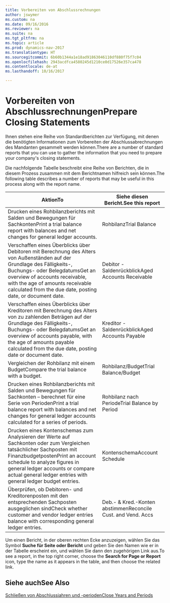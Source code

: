 ```yaml
---
title: Vorbereiten von Abschlussrechnungen
author: jswymer
ms.custom: na
ms.date: 09/16/2016
ms.reviewer: na
ms.suite: na
ms.tgt_pltfrm: na
ms.topic: article
ms.prod: dynamics-nav-2017
ms.translationtype: HT
ms.sourcegitcommit: 6b60b1344a1e18ad91863046110df880f75f7c04
ms.openlocfilehash: 2943acdfca4580245d1210ce0d17526e357ca478
ms.contentlocale: de-at
ms.lasthandoff: 10/16/2017

---
```

# <a name="prepare-closing-statements"></a><span data-ttu-id="f793e-102">Vorbereiten von Abschlussrechnungen</span><span class="sxs-lookup"><span data-stu-id="f793e-102">Prepare Closing Statements</span></span>
<span data-ttu-id="f793e-103">Ihnen stehen eine Reihe von Standardberichten zur Verfügung, mit denen die benötigten Informationen zum Vorbereiten der Abschlussabrechnungen des Mandanten gesammelt werden können.</span><span class="sxs-lookup"><span data-stu-id="f793e-103">There are a number of standard reports that you can use to gather the information that you need to prepare your company's closing statements.</span></span>

<span data-ttu-id="f793e-104">Die nachfolgende Tabelle beschreibt eine Reihe von Berichten, die in diesem Prozess zusammen mit dem Berichtnamen hilfreich sein können.</span><span class="sxs-lookup"><span data-stu-id="f793e-104">The following table describes a number of reports that may be useful in this process along with the report name.</span></span>


|<span data-ttu-id="f793e-105">Aktion</span><span class="sxs-lookup"><span data-stu-id="f793e-105">To</span></span>     |<span data-ttu-id="f793e-106">Siehe diesen Bericht.</span><span class="sxs-lookup"><span data-stu-id="f793e-106">See this report</span></span>       |
|-------|----------------------|
|<span data-ttu-id="f793e-107">Drucken eines Rohbilanzberichts mit Salden und Bewegungen für Sachkonten</span><span class="sxs-lookup"><span data-stu-id="f793e-107">Print a trial balance report with balances and net changes for general ledger accounts.</span></span>|<span data-ttu-id="f793e-108">Rohbilanz</span><span class="sxs-lookup"><span data-stu-id="f793e-108">Trial Balance</span></span>|
|<span data-ttu-id="f793e-109">Verschaffen eines Überblicks über Debitoren mit Berechnung des Alters von Außenständen auf der Grundlage des Fälligkeits-, Buchungs- oder Belegdatums</span><span class="sxs-lookup"><span data-stu-id="f793e-109">Get an overview of accounts receivable, with the age of amounts receivable calculated from the due date, posting date, or document date.</span></span>|<span data-ttu-id="f793e-110">Debitor - Saldenrückblick</span><span class="sxs-lookup"><span data-stu-id="f793e-110">Aged Accounts Receivable</span></span>|
|<span data-ttu-id="f793e-111">Verschaffen eines Überblicks über Kreditoren mit Berechnung des Alters von zu zahlenden Beträgen auf der Grundlage des Fälligkeits-, Buchungs- oder Belegdatums</span><span class="sxs-lookup"><span data-stu-id="f793e-111">Get an overview of accounts payable, with the age of amounts payable calculated from the due date, posting date or document date.</span></span>|<span data-ttu-id="f793e-112">Kreditor - Saldenrückblick</span><span class="sxs-lookup"><span data-stu-id="f793e-112">Aged Accounts Payable</span></span>|
|<span data-ttu-id="f793e-113">Vergleichen der Rohbilanz mit einem Budget</span><span class="sxs-lookup"><span data-stu-id="f793e-113">Compare the trial balance with a budget.</span></span>|<span data-ttu-id="f793e-114">Rohbilanz/Budget</span><span class="sxs-lookup"><span data-stu-id="f793e-114">Trial Balance/Budget</span></span>|
|<span data-ttu-id="f793e-115">Drucken eines Rohbilanzberichts mit Salden und Bewegungen für Sachkonten – berechnet für eine Serie von Perioden</span><span class="sxs-lookup"><span data-stu-id="f793e-115">Print a trial balance report with balances and net changes for general ledger accounts calculated for a series of periods.</span></span>|<span data-ttu-id="f793e-116">Rohbilanz nach Periode</span><span class="sxs-lookup"><span data-stu-id="f793e-116">Trial Balance by Period</span></span>|
|<span data-ttu-id="f793e-117">Drucken eines Kontenschemas zum Analysieren der Werte auf Sachkonten oder zum Vergleichen tatsächlicher Sachposten mit Finanzbudgetposten</span><span class="sxs-lookup"><span data-stu-id="f793e-117">Print an account schedule to analyze figures in general ledger accounts or compare actual general ledger entries with general ledger budget entries.</span></span>|<span data-ttu-id="f793e-118">Kontenschema</span><span class="sxs-lookup"><span data-stu-id="f793e-118">Account Schedule</span></span>|
|<span data-ttu-id="f793e-119">Überprüfen, ob Debitoren- und Kreditorenposten mit den entsprechenden Sachposten ausgeglichen sind</span><span class="sxs-lookup"><span data-stu-id="f793e-119">Check whether customer and vendor ledger entries balance with corresponding general ledger entries.</span></span>|<span data-ttu-id="f793e-120">Deb.- & Kred.-Konten abstimmen</span><span class="sxs-lookup"><span data-stu-id="f793e-120">Reconcile Cust. and Vend. Accs</span></span>|
<span data-ttu-id="f793e-121">Um einen Bericht, in der oberen rechten Ecke anzuzeigen, wählen Sie das Symbol **Suche für Seite oder Bericht** und geben Sie den Namen wie er in der Tabelle erscheint ein, und wählen Sie dann den zugehörigen Link aus.</span><span class="sxs-lookup"><span data-stu-id="f793e-121">To see a report, in the top right corner, choose the **Search for Page or Report** icon, type the name as it appears in the table, and then choose the related link.</span></span>
## <a name="see-also"></a><span data-ttu-id="f793e-122">Siehe auch</span><span class="sxs-lookup"><span data-stu-id="f793e-122">See Also</span></span>
[<span data-ttu-id="f793e-123">Schließen von Abschlussjahren und -perioden</span><span class="sxs-lookup"><span data-stu-id="f793e-123">Close Years and Periods</span></span>](year-close-years-periods.md)

